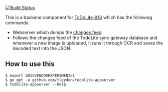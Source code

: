[![Build Status](https://travis-ci.org/tleyden/todolite-appserver.svg?branch=master)](https://travis-ci.org/tleyden/todolite-appserver)

This is a backend component for [ToDoLite-iOS](https://github.com/couchbaselabs/ToDoLite-iOS) which has the following commands:

* Webserver which dumps the [changes feed](http://couchbase-mobile.s3.amazonaws.com/misc/issue_1526_test_fest_no_sync/changes.html) 
* Follows the changes feed of the TodoLite sync gateway database and whenever a new image is uploaded, it runs it through OCR and saves the decoded text into the JSON.

## How to use this

```
$ export GO15VENDOREXPERIMENT=1
$ go get -u github.com/tleyden/todolite-appserver
$ todolite-appserver --help
```



